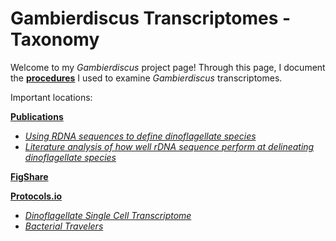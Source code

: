 # Gambierdiscus Transcriptomes - Taxonomy

Welcome to my _Gambierdiscus_ project page! Through this page, I document the **[procedures](https://github.com/brittanymareeott/GambierdiscusTranscriptomes/wiki/Procedures)** I used to examine _Gambierdiscus_ transcriptomes.

Important locations:

**[Publications](https://scholar.google.com/citations?user=C2Q4MrIAAAAJ&hl=en&oi=ao)**
* _[Using RDNA sequences to define dinoflagellate species](https://doi.org/10.1371/journal.pone.0264143)_
* _[Literature analysis of how well rDNA sequence perform at delineating dinoflagellate species](https://doi.org/10.5281/zenodo.7013482)_

**[FigShare](https://figshare.com/authors/Brittany_Ott/8615892)**

**[Protocols.io](https://www.protocols.io/researchers/brittany-ott)**
* _[Dinoflagellate Single Cell Transcriptome](https://dx.doi.org/10.17504/protocols.io.261ge8dpjg47/v1)_
* _[Bacterial Travelers](https://dx.doi.org/10.17504/protocols.io.kxygxq3k4v8j/v1)_
